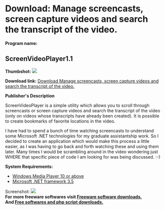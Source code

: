 # Download: Manage screencasts, screen capture videos and search the transcript of the video.

**Program name:**

## ScreenVideoPlayer1.1

  
**Thumbshot:** ![](http://www.freewarefiles.com/screenshot/screenvidplayer_md.gif)   
  
**Download link:** [Download Manage screencasts, screen capture videos and search the transcript of the video.](http://freesoftwares.boysofts.com/ScreenVideoPlayer_program_39971.html)  
  


**Publisher's Description**  
  


ScreenVideoPlayer is a simple utility which allows you to scroll through screencasts or screen capture videos and search the transcript of the video (only on videos whose transcripts have already been created). It is possible to create bookmarks of favorite locations in the video. 

I have had to spend a bunch of time watching screencasts to understand some Microsoft .NET technologies for my graduate assistantship work. So I decided to create an application which would make this process a little easier, as I was having to go back and forth watching these and using them later. Many times I would be scrambling around in the video wondering just WHERE that specific piece of code I am looking for was being discussed. :-) 

**System Requirements:**

  * [Windows Media Player 10 or above](http://www.freewarefiles.com/Windows-Media-Player-XP_program_11691.html)
  * [Microsoft .NET framework 3.5](http://www.freewarefiles.com/Microsoft-NET-Framework_program_31320.html)

  
  
Screenshot: ![](http://www.freewarefiles.com/screenshot/screenvidplayer.gif)   
**For more freeware softwares visit [Freeware software downloads.](http://freesoftwares.boysofts.com/)**   
**And [Free softwares and php script downloads.](http://www.boysofts.com/)**
